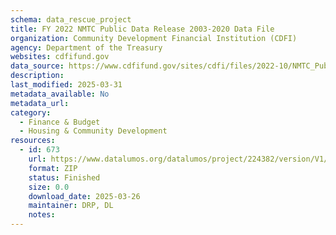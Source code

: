 ```yaml
---
schema: data_rescue_project 
title: FY 2022 NMTC Public Data Release 2003-2020 Data File
organization: Community Development Financial Institution (CDFI)
agency: Department of the Treasury
websites: cdfifund.gov
data_source: https://www.cdfifund.gov/sites/cdfi/files/2022-10/NMTC_Public_Data_Release_Includes_FY2020_Data_revised.xlsx
description: 
last_modified: 2025-03-31
metadata_available: No
metadata_url: 
category:
  - Finance & Budget 
  - Housing & Community Development 
resources:
  - id: 673
    url: https://www.datalumos.org/datalumos/project/224382/version/V1/view
    format: ZIP
    status: Finished
    size: 0.0
    download_date: 2025-03-26
    maintainer: DRP, DL
    notes: 
---
```

